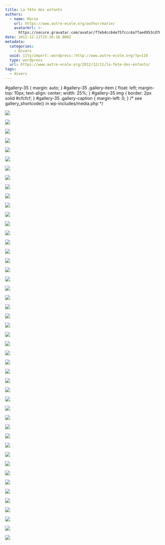 ```yaml
---
title: La fête des enfants
authors:
  - name: Marie
    url: https://www.autre-ecole.org/author/marie/
    avatarUrl: >-
      https://secure.gravatar.com/avatar/f7eb4cc64e757ccc4a7faed953cd7065?s=96&d=mm&r=g
date: 2012-12-11T15:36:16.000Z
metadata:
  categories:
    - Divers
  uuid: 11ty/import::wordpress::http://www.autre-ecole.org/?p=116
  type: wordpress
  url: https://www.autre-ecole.org/2012/12/11/la-fete-des-enfants/
tags:
  - divers
---
```

#gallery-35 { margin: auto; } #gallery-35 .gallery-item { float: left; margin-top: 10px; text-align: center; width: 25%; } #gallery-35 img { border: 2px solid #cfcfcf; } #gallery-35 .gallery-caption { margin-left: 0; } /\* see gallery\_shortcode() in wp-includes/media.php \*/

[![](IMG_1447-150x150-Qdnb52yFTlfL.jpg)](https://www.autre-ecole.org/2012/12/11/la-fete-des-enfants/img_1447/)

[![](IMG_1448-150x150-lUBnaA1V4r7Q.jpg)](https://www.autre-ecole.org/2012/12/11/la-fete-des-enfants/img_1448/)

[![](IMG_1451-150x150-0GeaC9SCR0Ej.jpg)](https://www.autre-ecole.org/2012/12/11/la-fete-des-enfants/img_1451/)

[![](IMG_1454-150x150-O2OdcoadGOK3.jpg)](https://www.autre-ecole.org/2012/12/11/la-fete-des-enfants/img_1454/)

  

[![](IMG_1456-150x150-8keUbKZtFvMQ.jpg)](https://www.autre-ecole.org/2012/12/11/la-fete-des-enfants/img_1456/)

[![](IMG_1458-150x150-e2kSJbkV1rBA.jpg)](https://www.autre-ecole.org/2012/12/11/la-fete-des-enfants/img_1458/)

[![](IMG_1463-150x150-VnsJNR77OHEx.jpg)](https://www.autre-ecole.org/2012/12/11/la-fete-des-enfants/img_1463/)

[![](IMG_1468-150x150-F4Gem1F9hJfs.jpg)](https://www.autre-ecole.org/2012/12/11/la-fete-des-enfants/img_1468/)

  

[![](IMG_1470-150x150-39fNfoHGRTmC.jpg)](https://www.autre-ecole.org/2012/12/11/la-fete-des-enfants/img_1470/)

[![](IMG_1476-150x150-6M9409NGHqsP.jpg)](https://www.autre-ecole.org/2012/12/11/la-fete-des-enfants/img_1476/)

[![](IMG_1478-150x150-cv3pWpCA0Uvx.jpg)](https://www.autre-ecole.org/2012/12/11/la-fete-des-enfants/img_1478/)

[![](IMG_1484-150x150-Pu0JZdEUFJiH.jpg)](https://www.autre-ecole.org/2012/12/11/la-fete-des-enfants/img_1484/)

  

[![](IMG_1487-150x150-lTFJ34Cnnskb.jpg)](https://www.autre-ecole.org/2012/12/11/la-fete-des-enfants/img_1487/)

[![](IMG_1489-150x150-AdnustlxLdi5.jpg)](https://www.autre-ecole.org/2012/12/11/la-fete-des-enfants/img_1489/)

[![](IMG_1496-150x150-PLkaTbjiuBTA.jpg)](https://www.autre-ecole.org/2012/12/11/la-fete-des-enfants/img_1496/)

[![](IMG_1498-150x150-gAM6ykIGzsFm.jpg)](https://www.autre-ecole.org/2012/12/11/la-fete-des-enfants/img_1498/)

  

[![](IMG_1502-150x150-GkwmTUfUggUJ.jpg)](https://www.autre-ecole.org/2012/12/11/la-fete-des-enfants/img_1502/)

[![](IMG_1506-150x150-UISBsXfV6DRg.jpg)](https://www.autre-ecole.org/2012/12/11/la-fete-des-enfants/img_1506/)

[![](IMG_1514-150x150-yN2bKy0L32Ly.jpg)](https://www.autre-ecole.org/2012/12/11/la-fete-des-enfants/img_1514/)

[![](IMG_1518-150x150-HRrlPOGr28QQ.jpg)](https://www.autre-ecole.org/2012/12/11/la-fete-des-enfants/img_1518/)

  

[![](IMG_1526-150x150-lfQ3WUdJ812j.jpg)](https://www.autre-ecole.org/2012/12/11/la-fete-des-enfants/img_1526/)

[![](IMG_1529-150x150-4kl27GdWotp6.jpg)](https://www.autre-ecole.org/2012/12/11/la-fete-des-enfants/img_1529/)

[![](IMG_1859-150x150-xHQUrTjbmSNk.jpg)](https://www.autre-ecole.org/2012/12/11/la-fete-des-enfants/img_1859/)

[![](IMG_1530-150x150-6t1UaOld2zz9.jpg)](https://www.autre-ecole.org/2012/12/11/la-fete-des-enfants/img_1530/)

  

[![](IMG_1532-150x150-CVvac9ySUTM4.jpg)](https://www.autre-ecole.org/2012/12/11/la-fete-des-enfants/img_1532/)

[![](IMG_1539-150x150-rMaivAdZes9Q.jpg)](https://www.autre-ecole.org/2012/12/11/la-fete-des-enfants/img_1539/)

[![](IMG_1548-150x150-RnoAxJ12cJws.jpg)](https://www.autre-ecole.org/2012/12/11/la-fete-des-enfants/img_1548/)

[![](IMG_1555-150x150-6mNdcO4dztuH.jpg)](https://www.autre-ecole.org/2012/12/11/la-fete-des-enfants/img_1555/)

  

[![](IMG_1561-150x150-o5bHT7w0lsZF.jpg)](https://www.autre-ecole.org/2012/12/11/la-fete-des-enfants/img_1561/)

[![](IMG_1565-150x150-5zA2284btDrL.jpg)](https://www.autre-ecole.org/2012/12/11/la-fete-des-enfants/img_1565/)

[![](IMG_1567-150x150-EvIV72da3gyR.jpg)](https://www.autre-ecole.org/2012/12/11/la-fete-des-enfants/img_1567/)

[![](IMG_1568-150x150-IvT4k8313Nog.jpg)](https://www.autre-ecole.org/2012/12/11/la-fete-des-enfants/img_1568/)

  

[![](IMG_1569-150x150-TX5hLH9AqDlb.jpg)](https://www.autre-ecole.org/2012/12/11/la-fete-des-enfants/img_1569/)

[![](IMG_1589-150x150-fZDyPXltyNVe.jpg)](https://www.autre-ecole.org/2012/12/11/la-fete-des-enfants/img_1589/)

[![](IMG_1594-150x150-HnYJxuMHukcs.jpg)](https://www.autre-ecole.org/2012/12/11/la-fete-des-enfants/img_1594/)

[![](IMG_1596-150x150-OfvMAE1zN5BW.jpg)](https://www.autre-ecole.org/2012/12/11/la-fete-des-enfants/img_1596/)

  

[![](IMG_1605-150x150-BVdnmeEkEfNU.jpg)](https://www.autre-ecole.org/2012/12/11/la-fete-des-enfants/img_1605/)

[![](IMG_1610-150x150-rx2jJ7Zc7lx7.jpg)](https://www.autre-ecole.org/2012/12/11/la-fete-des-enfants/img_1610/)

[![](IMG_1617-150x150-Xy6x8Azu1JC2.jpg)](https://www.autre-ecole.org/2012/12/11/la-fete-des-enfants/img_1617/)

[![](IMG_1625-150x150-mCUCZS2sX9nI.jpg)](https://www.autre-ecole.org/2012/12/11/la-fete-des-enfants/img_1625/)

  

[![](IMG_1627-150x150-X4AwxFYQtS4Y.jpg)](https://www.autre-ecole.org/2012/12/11/la-fete-des-enfants/img_1627/)

[![](IMG_1630-150x150-lBSOlB6Bu2qz.jpg)](https://www.autre-ecole.org/2012/12/11/la-fete-des-enfants/img_1630/)

[![](IMG_1631-150x150-atpcMw9B8DeF.jpg)](https://www.autre-ecole.org/2012/12/11/la-fete-des-enfants/img_1631/)

[![](IMG_1633-150x150-yYUnRfuwWj56.jpg)](https://www.autre-ecole.org/2012/12/11/la-fete-des-enfants/img_1633/)

  

[![](IMG_1636-150x150-mx5ay7MT3zcu.jpg)](https://www.autre-ecole.org/2012/12/11/la-fete-des-enfants/img_1636/)

[![](IMG_1639-150x150-ZtRlunIYbktf.jpg)](https://www.autre-ecole.org/2012/12/11/la-fete-des-enfants/img_1639/)

[![](IMG_1658-150x150-jkVorC4sx3yX.jpg)](https://www.autre-ecole.org/2012/12/11/la-fete-des-enfants/img_1658/)